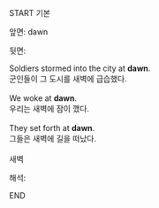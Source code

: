 START
기본

앞면:
dawn


뒷면:
<div>Soldiers stormed into the city at <strong>dawn</strong>. </div><div>군인들이 그 도시를 새벽에 급습했다.</div><div><br></div><div><div>We woke at <strong>dawn</strong>. </div><div><div>우리는 새벽에 잠이 깼다.</div></div></div><div><br></div><div><div>They set forth at <strong>dawn</strong>. </div><div><div>그들은 새벽에 길을 떠났다.</div></div></div><div><br></div><div>새벽</div>


해석:
<!--ID: 1746614453718-->
END